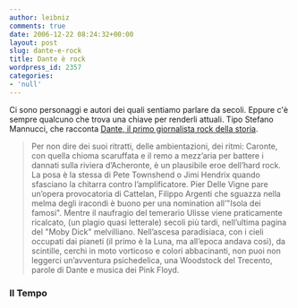 ```yaml
---
author: leibniz
comments: true
date: 2006-12-22 08:24:32+00:00
layout: post
slug: dante-e-rock
title: Dante è rock
wordpress_id: 2357
categories:
- 'null'
---
```


Ci sono personaggi e autori dei quali sentiamo parlare da secoli. Eppure c'è sempre qualcuno che trova una chiave per renderli attuali. Tipo Stefano Mannucci, che racconta [Dante, il primo giornalista rock della storia](http://www.iltempo.it/approfondimenti/index.aspx?id=1098402&Sectionid=6).


> Per non dire dei suoi ritratti, delle ambientazioni, dei ritmi: Caronte, con quella chioma scaruffata e il remo a mezz’aria per battere i dannati sulla riviera d’Acheronte, è un plausibile eroe dell’hard rock. La posa è la stessa di Pete Townshend o Jimi Hendrix quando sfasciano la chitarra contro l’amplificatore.
Pier Delle Vigne pare un’opera provocatoria di Cattelan, Filippo Argenti che sguazza nella melma degli iracondi è buono per una nomination all’"Isola dei famosi". Mentre il naufragio del temerario Ulisse viene praticamente ricalcato, (un plagio quasi letterale) secoli più tardi, nell’ultima pagina del "Moby Dick" melvilliano. Nell’ascesa paradisiaca, con i cieli occupati dai pianeti (il primo è la Luna, ma all’epoca andava così), da scintille, cerchi in moto vorticoso e colori abbacinanti, non puoi non leggerci un’avventura psichedelica, una Woodstock del Trecento, parole di Dante e musica dei Pink Floyd.




### Il Tempo
